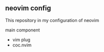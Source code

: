 ## neovim config
This repository in my configuration of neovim 

main component
- vim plug
- coc.nvim


